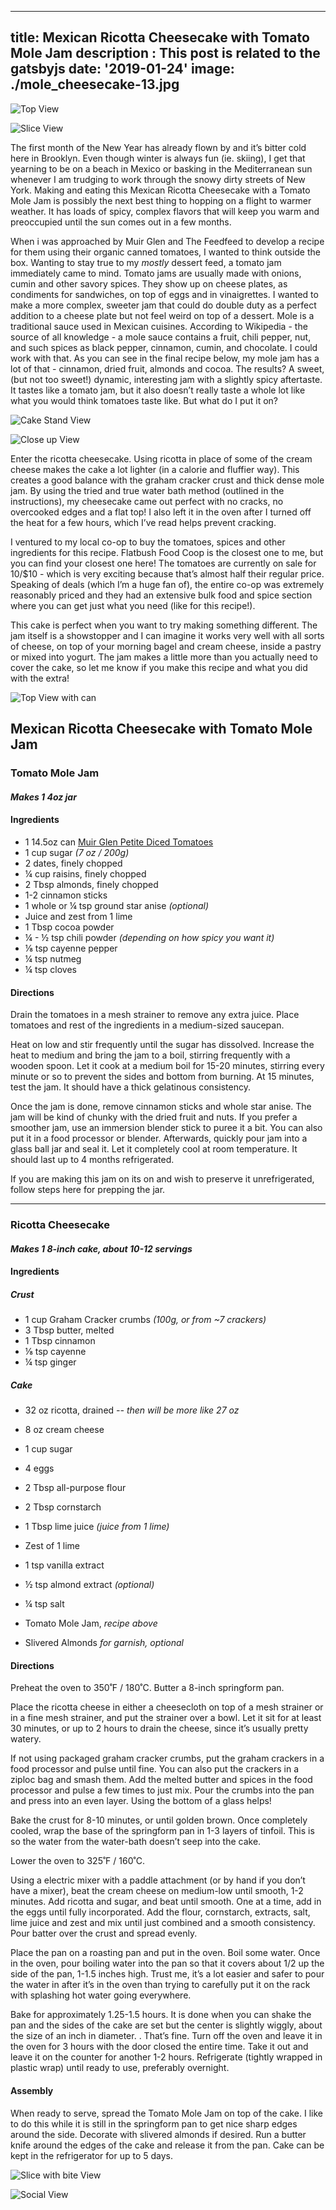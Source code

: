 ---
title: Mexican Ricotta Cheesecake with Tomato Mole Jam
description : This post is related to the gatsbyjs
date: '2019-01-24'
image: ./mole_cheesecake-13.jpg
------

![Top View](./mole_cheesecake-12.jpg)

![Slice View](./mole_cheesecake-34.jpg)

The first month of the New Year has already flown by and it’s bitter cold here in Brooklyn.  Even though winter is always fun (ie. skiing), I get that yearning to be on a beach in Mexico or basking in the Mediterranean sun whenever I am trudging to work through the snowy dirty streets of New York.  Making and eating this Mexican Ricotta Cheesecake with a Tomato Mole Jam is possibly the next best thing to hopping on a flight to warmer weather.  It has loads of spicy, complex flavors that will keep you warm and preoccupied until the sun comes out in a few months. 

When i was approached by Muir Glen and The Feedfeed to develop a recipe for them using their organic canned tomatoes, I wanted to think outside the box. Wanting to stay true to my *mostly* dessert feed, a tomato jam immediately came to mind. Tomato jams are usually made with onions, cumin and other savory spices. They show up on cheese plates, as condiments for sandwiches, on top of eggs and in vinaigrettes.  I wanted to make a more complex, sweeter jam that could do double duty as a perfect addition to a cheese plate but not feel weird on top of a dessert. Mole is a traditional sauce used in Mexican cuisines. According to Wikipedia - the source of all knowledge - a mole sauce contains a fruit, chili pepper, nut, and such spices as black pepper, cinnamon, cumin, and chocolate.  I could work with that. As you can see in the final recipe below, my mole jam has a lot of that - cinnamon, dried fruit, almonds and cocoa. The results? A sweet, (but not too sweet!) dynamic, interesting jam with a slightly spicy aftertaste.  It tastes like a tomato jam, but it also doesn’t really taste a whole lot like what you would think tomatoes taste like.  But what do I put it on? 

![Cake Stand View](./mole_cheesecake-27.jpg)

![Close up View](./mole_cheesecake-16.jpg)

Enter the ricotta cheesecake. Using ricotta in place of some of the cream cheese makes the cake a lot lighter (in a calorie and fluffier way). This creates a good balance with the graham cracker crust and thick dense mole jam.  By using the tried and true water bath method (outlined in the instructions), my cheesecake came out perfect with no cracks, no overcooked edges and a flat top!  I also left it in the oven after I turned off the heat for a few hours, which I’ve read helps prevent cracking.

I ventured to my local co-op to buy the tomatoes, spices and other ingredients for this recipe.  Flatbush Food Coop is the closest one to me, but you can find your closest one here! The tomatoes are currently on sale for 10/$10 - which is very exciting because that’s almost half their regular price. Speaking of deals (which I’m a huge fan of), the entire co-op was extremely reasonably priced and they had an extensive bulk food and spice section where you can get just what you need (like for this recipe!). 

This cake is perfect when you want to try making something different.  The jam itself is a showstopper and I can imagine it works very well with all sorts of cheese, on top of your morning bagel and cream cheese, inside a pastry or mixed into yogurt.   The jam makes a little more than you actually need to cover the cake, so let me know if you make this recipe and what you did with the extra!

![Top View with can](./mole_cheesecake-18.jpg)

## Mexican Ricotta Cheesecake with Tomato Mole Jam

### Tomato Mole Jam
#### _Makes 1 4oz jar_

#### **Ingredients**
- 1 14.5oz can [Muir Glen Petite Diced Tomatoes](https://www.muirglen.com/products/petite-diced-tomatoes/)
- 1 cup sugar _(7 oz / 200g)_
- 2 dates, finely chopped
- ¼ cup raisins, finely chopped
- 2 Tbsp almonds, finely chopped
- 1-2 cinnamon sticks
- 1 whole or ¼ tsp ground star anise _(optional)_
- Juice and zest from 1 lime
- 1 Tbsp cocoa powder
- ¼ - ½ tsp chili powder _(depending on how spicy you want it)_
- ⅛ tsp cayenne pepper
- ¼ tsp nutmeg
- ¼ tsp cloves

#### **Directions**
Drain the tomatoes in a mesh strainer to remove any extra juice. Place tomatoes and rest of the ingredients in a medium-sized saucepan.

Heat on low and stir frequently until the sugar has dissolved.  Increase the heat to medium and bring the jam to a boil, stirring frequently with a wooden spoon.  Let it cook at a medium boil for 15-20 minutes, stirring every minute or so to prevent the sides and bottom from burning.  At 15 minutes, test the jam.  It should have a thick gelatinous consistency.  

Once the jam is done, remove cinnamon sticks and whole star anise.  The jam will be kind of chunky with the dried fruit and nuts.  If you prefer a smoother jam, use an immersion blender stick to puree it a bit.  You can also put it in a food processor or blender.  Afterwards, quickly pour jam into a glass ball jar and seal it.  Let it completely cool at room temperature.  It should last up to 4 months refrigerated. 

If you are making this jam on its on and wish to preserve it unrefrigerated, follow steps here for prepping the jar.



______________________________________________

### Ricotta Cheesecake
#### _Makes 1 8-inch cake, about 10-12 servings_

#### **Ingredients**
##### Crust
- 1 cup Graham Cracker crumbs _(100g, or from ~7 crackers)_
- 3 Tbsp butter, melted
- 1 Tbsp cinnamon
- ⅛ tsp cayenne
- ¼ tsp ginger

##### Cake
- 32 oz ricotta, drained _-- then will be more like 27 oz_
- 8 oz cream cheese
- 1 cup sugar
- 4 eggs
- 2 Tbsp all-purpose flour
- 2 Tbsp cornstarch
- 1 Tbsp lime juice _(juice from 1 lime)_
- Zest of 1 lime
- 1 tsp vanilla extract
- ½ tsp almond extract _(optional)_
- ¼ tsp salt

- Tomato Mole Jam, _recipe above_
- Slivered Almonds _for garnish, optional_

#### **Directions**
Preheat the oven to 350˚F / 180˚C. Butter a 8-inch springform pan.

Place the ricotta cheese in either a cheesecloth on top of a mesh strainer or in a fine mesh strainer, and put the strainer over a bowl.  Let it sit for at least 30 minutes, or up to 2 hours to drain the cheese, since it’s usually pretty watery.

If not using packaged graham cracker crumbs, put the graham crackers in a food processor and pulse until fine.  You can also put the crackers in a ziploc bag and smash them.  Add the melted butter and spices in the food processor and pulse a few times to just mix. Pour the crumbs into the pan and press into an even layer.  Using the bottom of a glass helps!

Bake the crust for 8-10 minutes, or until golden brown. Once completely cooled, wrap the base of the springform pan in 1-3 layers of tinfoil.  This is so the water from the water-bath doesn’t seep into the cake. 

Lower the oven to 325˚F / 160˚C.

Using a electric mixer with a paddle attachment (or by hand if you don’t have a mixer), beat the cream cheese on medium-low until smooth, 1-2 minutes.  Add ricotta and sugar, and beat until smooth. One at a time, add in the eggs until fully incorporated. Add the flour, cornstarch, extracts, salt, lime juice and zest and mix until just combined and a smooth consistency.  Pour batter over the crust and spread evenly.

Place the pan on a roasting pan and put in the oven.  Boil some water.  Once in the oven, pour boiling water into the pan so that it covers about 1/2 up the side of the pan, 1-1.5 inches high.  Trust me, it’s a lot easier and safer to pour the water in after it’s in the oven than trying to carefully put it on the rack with splashing hot water going everywhere.

Bake for approximately 1.25-1.5 hours. It is done when you can shake the pan and the sides of the cake are set but the center is slightly wiggly, about the size of an inch in diameter. . That’s fine.  Turn off the oven and leave it in the oven for 3 hours with the door closed the entire time.  Take it out and leave it on the counter for another 1-2 hours. Refrigerate (tightly wrapped in plastic wrap) until ready to use, preferably overnight.

#### **Assembly**
When ready to serve, spread the Tomato Mole Jam on top of the cake.  I like to do this while it is still in the springform pan to get nice sharp edges around the side.  Decorate with slivered almonds if desired.  Run a butter knife around the edges of the cake and release it from the pan. Cake can be kept in the refrigerator for up to 5 days. 

![Slice with bite View](./mole_cheesecake-36.jpg)

![Social View](./mole_cheesecake-13.jpg)